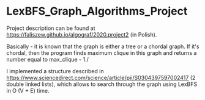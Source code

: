 # LexBFS_Graph_Algorithms_Project

Project description can be found at https://faliszew.github.io/algograf/2020.project2 (in Polish).

Basically - it is known that the graph is either a tree or a chordal graph.
If it's chordal, then the program finds maximum clique in this graph and returns a number equal to max_clique - 1./

I implemented a structure described in https://www.sciencedirect.com/science/article/pii/S0304397597002417 (2 double linked lists), which allows to search through the graph using LexBFS in O (V + E) time.

